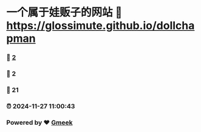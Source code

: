 # 一个属于娃贩子的网站 :link: https://glossimute.github.io/dollchapman 
### :page_facing_up: [2](https://glossimute.github.io/dollchapman/tag.html) 
### :speech_balloon: 2 
### :hibiscus: 21 
### :alarm_clock: 2024-11-27 11:00:43 
### Powered by :heart: [Gmeek](https://github.com/Meekdai/Gmeek)
